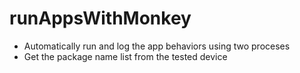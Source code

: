 # runAppsWithMonkey

- Automatically run and log the app behaviors using two proceses
- Get the package name list from the tested device
